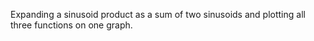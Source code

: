 Expanding a sinusoid product as a sum of two sinusoids and plotting all three functions on one graph.
